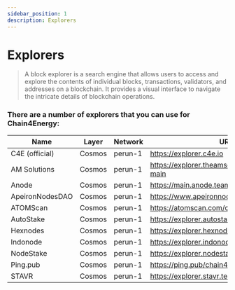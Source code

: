 ```yaml
---
sidebar_position: 1
description: Explorers
---
```


# Explorers

> A block explorer is a search engine that allows users to access and explore the contents of individual blocks, transactions, validators, and addresses on a blockchain. It provides a visual interface to navigate the intricate details of blockchain operations.

### There are a number of explorers that you can use for Chain4Energy:

| Name | Layer | Network | URL |
| --- | --- | --- | --- |
| C4E (official) | Cosmos | perun-1 | https://explorer.c4e.io |
| AM Solutions | Cosmos | perun-1 | https://explorer.theamsolutions.info/c4e-main |
| Anode | Cosmos | perun-1 | https://main.anode.team/c4e |
| ApeironNodesDAO | Cosmos | perun-1| https://www.apeironnodes.com/chain4energy |
| ATOMScan | Cosmos | perun-1 | https://atomscan.com/chain4energy |
| AutoStake | Cosmos | perun-1 | https://explorer.autostake.com/chain4energy |
| Hexnodes | Cosmos| perun-1 | https://explorer.hexnodes.co/chain4energy |
| Indonode | Cosmos | perun-1 | https://explorer.indonode.net/chain4energy |
| NodeStake | Cosmos | perun-1 | https://explorer.nodestake.top/chain4energy |
| Ping.pub | Cosmos | perun-1 | https://ping.pub/chain4energy |
| STAVR | Cosmos | perun-1 | https://explorer.stavr.tech/C4E |

